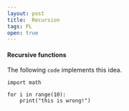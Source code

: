 ```yaml
---
layout: post
title:  Recursion
tags: PL
open: true
---
```


#### Recursive functions

The following `code` implements this idea.
```
import math

for i in range(10):
    print("this is wrong!")
```